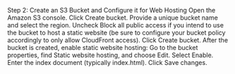 Step 2: Create an S3 Bucket and Configure it for Web Hosting
Open the Amazon S3 console.
Click Create bucket.
Provide a unique bucket name and select the region.
Uncheck Block all public access if you intend to use the bucket to host a static website (be sure to configure your bucket policy accordingly to only allow CloudFront access).
Click Create bucket.
After the bucket is created, enable static website hosting:
Go to the bucket properties, find Static website hosting, and choose Edit.
Select Enable.
Enter the index document (typically index.html).
Click Save changes.
